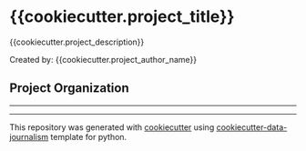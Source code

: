 # {{cookiecutter.project_title}}
{{cookiecutter.project_description}}

Created by: {{cookiecutter.project_author_name}}

## Project Organization
-----

---
This repository was generated with [cookiecutter](https://github.com/cookiecutter/cookiecutter) using [cookiecutter-data-journalism](https://github.com/fer-aguirre/cookiecutter-data-journalism.git) template for python.